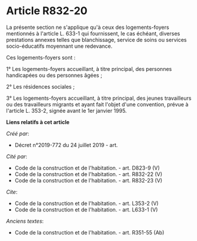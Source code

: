 # Article R832-20

La présente section ne s'applique qu'à ceux des logements-foyers mentionnés à l'article L. 633-1 qui fournissent, le cas
échéant, diverses prestations annexes telles que blanchissage, service de soins ou services socio-éducatifs moyennant une
redevance. 

Ces logements-foyers sont : 

1° Les logements-foyers accueillant, à titre principal, des personnes handicapées ou des personnes âgées ; 

2° Les résidences sociales ; 

3° Les logements-foyers accueillant, à titre principal, des jeunes travailleurs ou des travailleurs migrants et ayant fait
l'objet d'une convention, prévue à l'article L. 353-2, signée avant le 1er janvier 1995.

**Liens relatifs à cet article**

_Créé par_:

  - Décret n°2019-772 du 24 juillet 2019 - art.

_Cité par_:

  - Code de la construction et de l'habitation. - art. D823-9 (V)
  - Code de la construction et de l'habitation. - art. R832-22 (V)
  - Code de la construction et de l'habitation. - art. R832-23 (V)

_Cite_:

  - Code de la construction et de l'habitation. - art. L353-2 (V)
  - Code de la construction et de l'habitation. - art. L633-1 (V)

_Anciens textes_:

  - Code de la construction et de l'habitation. - art. R351-55 (Ab)
